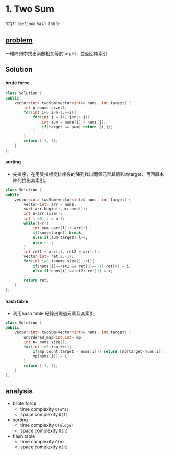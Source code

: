 # 1. Two Sum

###### tags: `leetcode` `hash table`


## [problem](https://leetcode.com/problems/two-sum/)

一維陣列中找出兩數相加等於target，並返回其索引


## Solution

#### brute force
```c++
class Solution {
public:
    vector<int> twoSum(vector<int>& nums, int target) {
        int n =nums.size();
        for(int i=0;i<n-1;++i){
            for(int j = i+1;j<n;++j){
                int sum = nums[i] + nums[j];
                if(target == sum) return {i,j};
            }
        }
        return {-1,-1};
    }
};
```
#### sorting
- 先排序，在用雙指標從排序後的陣列找出兩個元素其總和為target，再回原本陣列找出其索引。

```c++
class Solution {
public:
    vector<int> twoSum(vector<int>& nums, int target) {
        vector<int> arr = nums;
        sort(arr.begin(),arr.end());
        int n=arr.size();
        int l =0, r = n-1;
        while(l<r){
            int sum =arr[l] + arr[r] ;
            if(sum==target) break;
            else if(sum<target) l++;
            else r--;
        }
        int ret1 = arr[l], ret2 = arr[r];
        vector<int> ret(2,-1);
        for(int i=0;i<nums.size();++i){
            if(nums[i]==ret1 && ret[0]==-1) ret[0] = i;
            else if(nums[i] ==ret2) ret[1] = i;
        }
        return ret;
    }
};
```

#### hash table
- 利用hash table 紀錄出現過元素及其索引，
```c++
class Solution {
public:
    vector<int> twoSum(vector<int>& nums, int target) {
        unordered_map<int,int> mp;
        int n= nums.size();
        for(int i=0;i<n;++i){
            if(mp.count(target - nums[i])) return {mp[target-nums[i]], i};
            mp[nums[i]] = i;                  
        }
        return {-1,-1};
    }
};
```

## analysis
- brute force
    - time complexity `O(n^2)`
    - space complexity `O(1)`
- sorting
    - time complexity `O(nlogn)`
    - space complexity `O(n)`
- hash table 
    - time complexity `O(n)`
    - space complexity `O(n)`